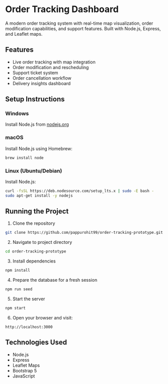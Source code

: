 # Order Tracking Dashboard

A modern order tracking system with real-time map visualization, order modification capabilities, and support features. Built with Node.js, Express, and Leaflet maps.

## Features
- Live order tracking with map integration
- Order modification and rescheduling
- Support ticket system
- Order cancellation workflow
- Delivery insights dashboard

## Setup Instructions

### Windows
Install Node.js from [nodejs.org](https://nodejs.org)

### macOS
Install Node.js using Homebrew:
```bash
brew install node
```

### Linux (Ubuntu/Debian)
Install Node.js:
```bash
curl -fsSL https://deb.nodesource.com/setup_lts.x | sudo -E bash -
sudo apt-get install -y nodejs
```

## Running the Project
1. Clone the repository
```bash
git clone https://github.com/pappurohit99/order-tracking-prototype.git
```

2. Navigate to project directory
```bash
cd order-tracking-prototype
```

3. Install dependencies
```bash
npm install
```
4. Prepare the database for a fresh session
```bash
npm run seed
```

5. Start the server
```bash
npm start
```
6. Open your browser and visit:
```
http://localhost:3000
```

## Technologies Used
- Node.js
- Express
- Leaflet Maps
- Bootstrap 5
- JavaScript